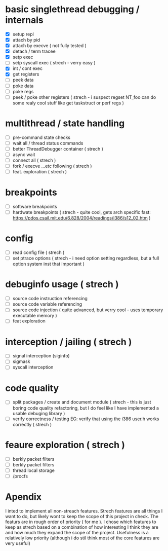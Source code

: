 # basic singlethread debugging / internals
- [x] setup repl
- [x] attach by pid
- [x] attach by execve ( not fully tested )
- [x] detach / term tracee
- [x] setp exec
- [ ] setp syscall exec ( strech - verry easy )
- [x] int / cont exec 
- [x] get registers
- [ ] peek data
- [ ] poke data
- [ ] poke regs
- [ ] peek / poke other registers ( strech - i suspect regset NT_foo can do some realy cool stuff like get taskstruct or perf regs )

# multithread / state handling
- [ ] pre-command state checks
- [ ] wait all / thread status commands
- [ ] better ThreadDebugger container ( strech )
- [ ] async wait
- [ ] connect all ( strech ) 
- [ ] fork / execve ...etc following ( strech )
- [ ] feat. exploration ( strech )

# breakpoints
- [ ] software breakpoints
- [ ] hardwate breakpoints ( strech - quite cool, gets arch specific fast: https://pdos.csail.mit.edu/6.828/2004/readings/i386/s12_02.htm )

# config
- [ ] read config file ( strech )
- [ ] set ptrace options ( strech - i need option setting regardless, but a full option system inst that important )

# debuginfo usage ( strech )
- [ ] source code instruction referencing
- [ ] source code variable referencing
- [ ] source code injection ( quite advanced, but verry cool - uses temporary executable memory )
- [ ] feat exploration

# interception / jailing ( strech )
- [ ] signal interception (siginfo)
- [ ] sigmask
- [ ] syscall interception

# code quality
- [ ] split packages / create and document module ( strech - this is just boring code quality refactoring, but I do feel like I have implemented a usable debuging library )
- [ ] verify correctness / testing EG: verify that using the i386 user.h works correctly ( strech )

# feaure exploration ( strech )
- [ ] berkly packet filters
- [ ] berkly packet filters
- [ ] thread local storage
- [ ] /procfs

# Apendix
I inted to implement all non-streach features. Strech features are all things I want to do, but likely wont to keep the scope of this project in check. The featurs are in rough order of priority ( for me ). I chose which features to keep as strech based on a combination of how interesting I think they are and how much they expand the scope of the project. Usefulness is a relatively low priority (although i do stil think most of the core features are very useful)
